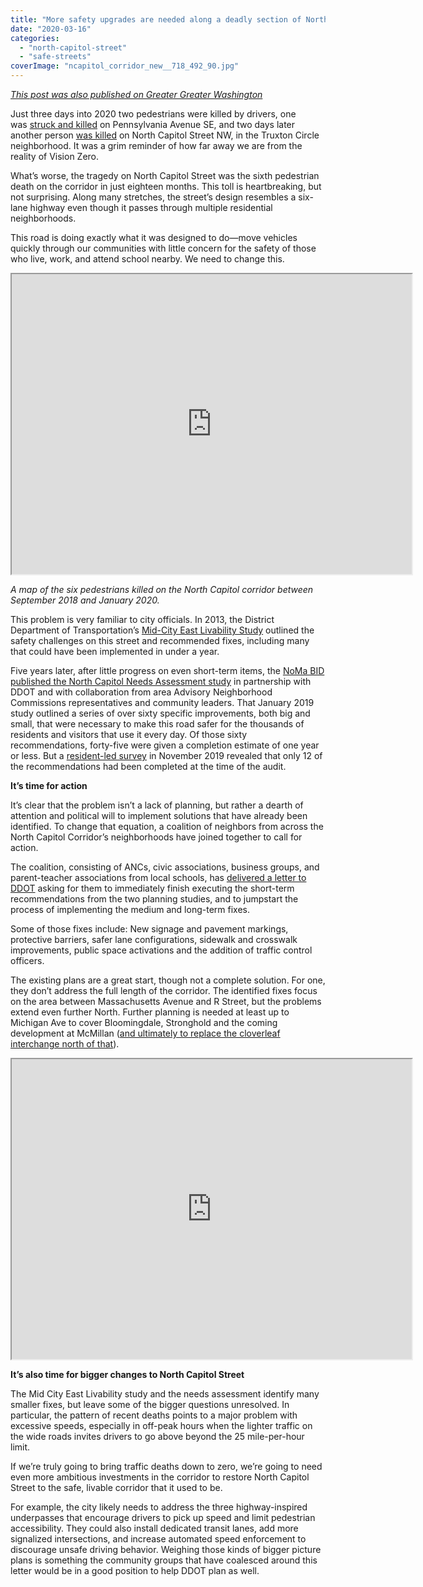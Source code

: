 ```yaml
---
title: "More safety upgrades are needed along a deadly section of North Capitol Street"
date: "2020-03-16"
categories: 
  - "north-capitol-street"
  - "safe-streets"
coverImage: "ncapitol_corridor_new__718_492_90.jpg"
---
```


_[This post was also published on Greater Greater Washington](https://ggwash.org/view/76602/more-safety-upgrades-are-needed-along-the-north-capitol-corridor)_

Just three days into 2020 two pedestrians were killed by drivers, one was [struck and killed](https://ggwash.org/view/75565/2020-begins-with-a-stark-reminder-about-our-dangerous-roads) on Pennsylvania Avenue SE, and two days later another person [was killed](http://mpdc.dc.gov/release/traffic-fatality-1400-block-north-capitol-street-northeast) on North Capitol Street NW, in the Truxton Circle neighborhood. It was a grim reminder of how far away we are from the reality of Vision Zero.

What’s worse, the tragedy on North Capitol Street was the sixth pedestrian death on the corridor in just eighteen months. This toll is heartbreaking, but not surprising. Along many stretches, the street’s design resembles a six-lane highway even though it passes through multiple residential neighborhoods.

This road is doing exactly what it was designed to do—move vehicles quickly through our communities with little concern for the safety of those who live, work, and attend school nearby. We need to change this.

<iframe src="https://www.google.com/maps/d/embed?mid=1Xbg9zsbSOJM9rBuM1HaM2KnvkOugCb2m" width="640" height="480"></iframe>

_A map of the six pedestrians killed on the North Capitol corridor between September 2018 and January 2020._

This problem is very familiar to city officials. In 2013, the District Department of Transportation’s [Mid-City East Livability Study](https://ddot.dc.gov/sites/default/files/dc/sites/ddot/page_content/attachments/DC%20Mid-City%20East%20Livability%20FINAL%20web_Part1.pdf) outlined the safety challenges on this street and recommended fixes, including many that could have been implemented in under a year.

Five years later, after little progress on even short-term items, the [NoMa BID published the North Capitol Needs Assessment study](https://www.nomabid.org/wp-content/uploads/2019/01/North-Capitol-Street-Needs-Assessment-Report-011619-WEB.pdf) in partnership with DDOT and with collaboration from area Advisory Neighborhood Commissions representatives and community leaders. That January 2019 study outlined a series of over sixty specific improvements, both big and small, that were necessary to make this road safer for the thousands of residents and visitors that use it every day. Of those sixty recommendations, forty-five were given a completion estimate of one year or less. But a [resident-led survey](https://docs.google.com/spreadsheets/d/1Jbvuc3tOVGL8niC-T6lxaoHpByBa9xBEy7NInbcrSgM/edit#gid=1558992093) in November 2019 revealed that only 12 of the recommendations had been completed at the time of the audit.

**It’s time for action**

It’s clear that the problem isn’t a lack of planning, but rather a dearth of attention and political will to implement solutions that have already been identified. To change that equation, a coalition of neighbors from across the North Capitol Corridor’s neighborhoods have joined together to call for action.

The coalition, consisting of ANCs, civic associations, business groups, and parent-teacher associations from local schools, has [delivered a letter to DDOT](https://docs.google.com/document/d/1Hu_H25a06sQAMj1nmjc7q8SE5TWOGZVkPRMBy1qv5XY/edit) asking for them to immediately finish executing the short-term recommendations from the two planning studies, and to jumpstart the process of implementing the medium and long-term fixes.

Some of those fixes include: New signage and pavement markings, protective barriers, safer lane configurations, sidewalk and crosswalk improvements, public space activations and the addition of traffic control officers.

The existing plans are a great start, though not a complete solution. For one, they don’t address the full length of the corridor. The identified fixes focus on the area between Massachusetts Avenue and R Street, but the problems extend even further North. Further planning is needed at least up to Michigan Ave to cover Bloomingdale, Stronghold and the coming development at McMillan ([and ultimately to replace the cloverleaf interchange north of that](https://ggwash.org/view/76264/will-development-at-the-armed-forces-retirement-home-mesh-with-the-city-or-be-another-planning-disaster)).

<iframe src="https://www.google.com/maps/d/embed?mid=1BN0YKyjqAxsA80Lsdydv5zwpTPblEkmV" width="640" height="480"></iframe>

**It’s also time for bigger changes to North Capitol Street**

The Mid City East Livability study and the needs assessment identify many smaller fixes, but leave some of the bigger questions unresolved. In particular, the pattern of recent deaths points to a major problem with excessive speeds, especially in off-peak hours when the lighter traffic on the wide roads invites drivers to go above beyond the 25 mile-per-hour limit.

If we’re truly going to bring traffic deaths down to zero, we’re going to need even more ambitious investments in the corridor to restore North Capitol Street to the safe, livable corridor that it used to be.

For example, the city likely needs to address the three highway-inspired underpasses that encourage drivers to pick up speed and limit pedestrian accessibility. They could also install dedicated transit lanes, add more signalized intersections, and increase automated speed enforcement to discourage unsafe driving behavior. Weighing those kinds of bigger picture plans is something the community groups that have coalesced around this letter would be in a good position to help DDOT plan as well.
